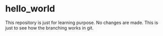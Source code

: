 # hello_world
This repository is just for learning purpose.
No changes are made. This is just to see how the branching works in git. 
